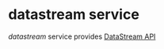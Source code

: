 # datastream service

*datastream* service provides [DataStream API](../../../dev/reference/api/datastream/index.md) 
